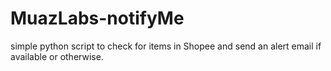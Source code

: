 # MuazLabs-notifyMe
simple python script to check for items in Shopee and send an alert email if available or otherwise.
